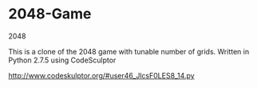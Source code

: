 # 2048-Game
2048 

This is a clone of the 2048 game with tunable number of grids. 
Written in Python 2.7.5 using CodeSculptor


http://www.codeskulptor.org/#user46_JlcsF0LES8_14.py



